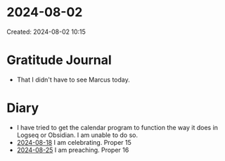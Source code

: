 # 2024-08-02
Created: 2024-08-02 10:15

# Gratitude Journal 

- That I didn't have to see Marcus today.

# Diary 

- I have tried to get the calendar program to function the way it does in Logseq or Obsidian. I am unable to do so. 
- [2024-08-18](2024-08-18.md) I am celebrating. Proper 15
- [2024-08-25](2024-08-25.md) I am preaching. Proper 16

